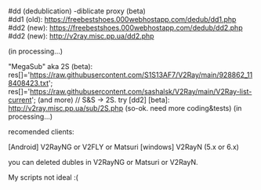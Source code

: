 # 
#dd (dedublication) -diblicate proxy (beta)<br/>
#dd1 (old): https://freebestshoes.000webhostapp.com/dedub/dd1.php<br/>
#dd2 (new): https://freebestshoes.000webhostapp.com/dedub/dd2.php<br/>
#dd2 (new): http://v2ray.misc.pp.ua/dd2.php


(in processing...)

"MegaSub" aka 2S (beta):
res[]='https://raw.githubusercontent.com/S1S13AF7/V2Ray/main/928862_118408423.txt';
res[]='https://raw.githubusercontent.com/sashalsk/V2Ray/main/V2Ray-list-current';
(and more) // S&S -> 2S. 
try [dd2] [beta]:
http://v2ray.misc.pp.ua/sub/2S.php
(so-ok. need more coding&tests)
(in processing...)

recomended clients: 

[Android] V2RayNG or V2FLY or Matsuri
[windows] V2RayN (5.x or 6.x)

you can deleted dubles in V2RayNG or Matsuri or V2RayN. 

My scripts not ideal :(

